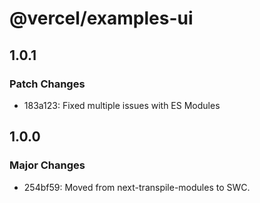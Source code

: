# @vercel/examples-ui

## 1.0.1

### Patch Changes

- 183a123: Fixed multiple issues with ES Modules

## 1.0.0

### Major Changes

- 254bf59: Moved from next-transpile-modules to SWC.
